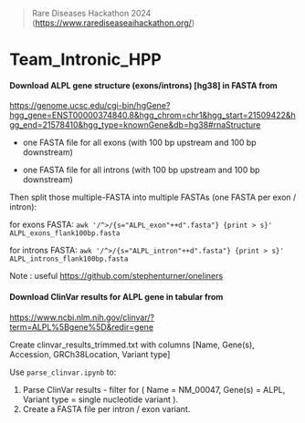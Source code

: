 > Rare Diseases Hackathon 2024 (https://www.rarediseaseaihackathon.org/)

# Team_Intronic_HPP

#### Download ALPL gene structure (exons/introns) [hg38] in FASTA from
   
https://genome.ucsc.edu/cgi-bin/hgGene?hgg_gene=ENST00000374840.8&hgg_chrom=chr1&hgg_start=21509422&hgg_end=21578410&hgg_type=knownGene&db=hg38#rnaStructure

- one FASTA file for all exons (with 100 bp upstream and 100 bp downstream)

- one FASTA file for all introns (with 100 bp upstream and 100 bp downstream)

Then split those multiple-FASTA into multiple FASTAs (one FASTA per exon / intron):

for exons FASTA: `awk '/^>/{s="ALPL_exon"++d".fasta"} {print > s}' ALPL_exons_flank100bp.fasta`

for introns FASTA: `awk '/^>/{s="ALPL_intron"++d".fasta"} {print > s}' ALPL_introns_flank100bp.fasta`

Note : useful https://github.com/stephenturner/oneliners


#### Download ClinVar results for ALPL gene in tabular from

https://www.ncbi.nlm.nih.gov/clinvar/?term=ALPL%5Bgene%5D&redir=gene

Create clinvar_results_trimmed.txt with columns [Name, Gene(s), Accession, GRCh38Location, Variant type]

Use `parse_clinvar.ipynb` to:
1. Parse ClinVar results - filter for ( Name = NM_00047, Gene(s) = ALPL, Variant type = single nucleotide variant ).
2. Create a FASTA file per intron / exon variant.
